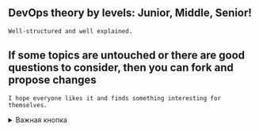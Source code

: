 ## DevOps theory by levels: Junior, Middle, Senior!
    Well-structured and well explained.
## If some topics are untouched or there are good questions to consider, then you can fork and propose changes  
    I hope everyone likes it and finds something interesting for themselves.

<details>
  <summary> Важная кнопка </summary>
       Не такая уж и важная
</details>
